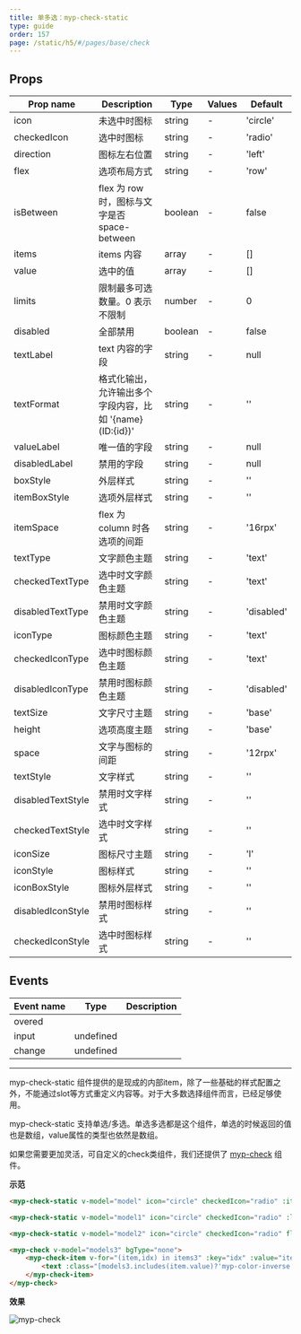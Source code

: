 ```yaml
---
title: 单多选：myp-check-static
type: guide
order: 157
page: /static/h5/#/pages/base/check
---
```


## Props

| Prop name         | Description                                               | Type    | Values | Default    |
| ----------------- | --------------------------------------------------------- | ------- | ------ | ---------- |
| icon              | 未选中时图标                                              | string  | -      | 'circle'   |
| checkedIcon       | 选中时图标                                                | string  | -      | 'radio'    |
| direction         | 图标左右位置                                              | string  | -      | 'left'     |
| flex              | 选项布局方式                                              | string  | -      | 'row'      |
| isBetween         | flex 为 row 时，图标与文字是否 space-between              | boolean | -      | false      |
| items             | items 内容                                                | array   | -      | []         |
| value             | 选中的值                                                  | array   | -      | []         |
| limits            | 限制最多可选数量。0 表示不限制                            | number  | -      | 0          |
| disabled          | 全部禁用                                                  | boolean | -      | false      |
| textLabel         | text 内容的字段                                           | string  | -      | null       |
| textFormat        | 格式化输出，允许输出多个字段内容，比如 '{name} (ID:{id})' | string  | -      | ''         |
| valueLabel        | 唯一值的字段                                              | string  | -      | null       |
| disabledLabel     | 禁用的字段                                                | string  | -      | null       |
| boxStyle          | 外层样式                                                  | string  | -      | ''         |
| itemBoxStyle      | 选项外层样式                                              | string  | -      | ''         |
| itemSpace         | flex 为 column 时各选项的间距                             | string  | -      | '16rpx'    |
| textType          | 文字颜色主题                                              | string  | -      | 'text'     |
| checkedTextType   | 选中时文字颜色主题                                        | string  | -      | 'text'     |
| disabledTextType  | 禁用时文字颜色主题                                        | string  | -      | 'disabled' |
| iconType          | 图标颜色主题                                              | string  | -      | 'text'     |
| checkedIconType   | 选中时图标颜色主题                                        | string  | -      | 'text'     |
| disabledIconType  | 禁用时图标颜色主题                                        | string  | -      | 'disabled' |
| textSize          | 文字尺寸主题                                              | string  | -      | 'base'     |
| height            | 选项高度主题                                              | string  | -      | 'base'     |
| space             | 文字与图标的间距                                          | string  | -      | '12rpx'    |
| textStyle         | 文字样式                                                  | string  | -      | ''         |
| disabledTextStyle | 禁用时文字样式                                            | string  | -      | ''         |
| checkedTextStyle  | 选中时文字样式                                            | string  | -      | ''         |
| iconSize          | 图标尺寸主题                                              | string  | -      | 'l'        |
| iconStyle         | 图标样式                                                  | string  | -      | ''         |
| iconBoxStyle      | 图标外层样式                                              | string  | -      | ''         |
| disabledIconStyle | 禁用时图标样式                                            | string  | -      | ''         |
| checkedIconStyle  | 选中时图标样式                                            | string  | -      | ''         |

## Events

| Event name | Type      | Description |
| ---------- | --------- | ----------- |
| overed     |           |
| input      | undefined |
| change     | undefined |

---

myp-check-static 组件提供的是现成的内部item，除了一些基础的样式配置之外，不能通过slot等方式重定义内容等。对于大多数选择组件而言，已经足够使用。

myp-check-static 支持单选/多选。单选多选都是这个组件，单选的时候返回的值也是数组，value属性的类型也依然是数组。

如果您需要更加灵活，可自定义的check类组件，我们还提供了 [myp-check](/doc/guide/myp-check.html) 组件。

**示范**

```html
<myp-check-static v-model="model" icon="circle" checkedIcon="radio" :items="items1" direction="right" :isBetween="true" itemBoxStyle="background-color:#F5F7F9;padding-left:32rpx;padding-right:32rpx;" boxStyle="border-radius:16rpx;overflow:hidden;"></myp-check-static>

<myp-check-static v-model="model1" icon="circle" checkedIcon="radio" :limits="3" :items="items1" direction="right" :isBetween="true" itemBoxStyle="border-bottom-width:1px;border-bottom-color:#F5F7F9;" @overed="toOveredHint"></myp-check-static>

<myp-check-static v-model="model2" icon="circle" checkedIcon="radio" flex="column" :limits="2" :items="items2" textLabel="title" valueLabel="value" disabledLabel="disabled" itemSpace="16rpx"></myp-check-static>

<myp-check v-model="models3" bgType="none">
	<myp-check-item v-for="(item,idx) in items3" :key="idx" :value="item.value" :disabled="item.disabled" :border="models3.includes(item.value)?'all-primary':'all'" :bgType="models3.includes(item.value)?'primary':'inverse'" boxStyle="flex-direction:row;justify-content:center;align-items:center;height:80rpx;margin-bottom:16rpx;border-radius:16rpx;">
		<text :class="[models3.includes(item.value)?'myp-color-inverse':'myp-color-text', 'myp-size-base']">{{item.title}}</text>
	</myp-check-item>
</myp-check>
```

**效果**

![myp-check](/images/doc/check.jpeg)
